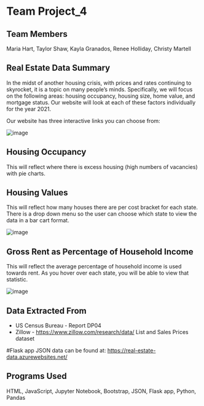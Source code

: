 # Team Project_4

## Team Members
Maria Hart, Taylor Shaw, Kayla Granados, Renee Holliday, Christy Martell

## Real Estate Data Summary
In the midst of another housing crisis, with prices and rates continuing to skyrocket, it is a topic on many people’s minds. Specifically, we will focus on the following areas: housing occupancy, housing size, home value, and mortgage status. Our website will look at each of these factors individually for the year 2021.

Our website has three interactive links you can choose from:

![image](https://user-images.githubusercontent.com/100399092/200475123-eb81c67b-e10e-49b0-a5cd-32f1be480058.png)

## Housing Occupancy
This will reflect where there is excess housing (high numbers of vacancies) with pie charts.

## Housing Values
This will reflect how many houses there are per cost bracket for each state. There is a drop down menu so the user can choose which state to view the data in a bar cart format.

![image](https://user-images.githubusercontent.com/100399092/200476533-4a796849-a251-44cf-b6eb-f336f4b4dd43.png)

## Gross Rent as Percentage of Household Income
This will reflect the average percentage of household income is used towards rent. As you hover over each state, you will be able to view that statistic.

![image](https://user-images.githubusercontent.com/100399092/200476433-f0e002a6-ac2f-4da4-adae-aaa18f8676db.png)

## Data Extracted From
- US Census Bureau - Report DP04
 - Zillow - https://www.zillow.com/research/data/     List and Sales Prices dataset

#Flask app JSON data can be found at:
https://real-estate-data.azurewebsites.net/

## Programs Used
HTML, JavaScript, Jupyter Notebook, Bootstrap, JSON, Flask app, Python, Pandas
